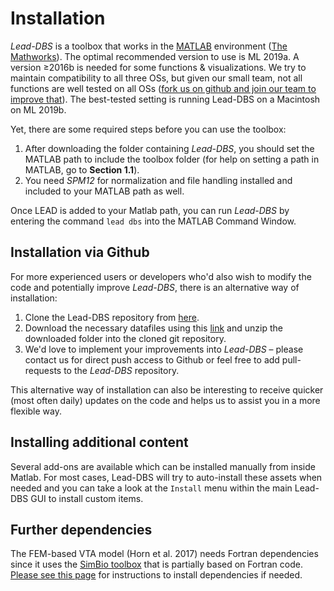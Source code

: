 # Installation

_Lead-DBS_ is a toolbox that works in the [MATLAB](http://www.mathworks.de/products/matlab/) environment \([The Mathworks](http://www.mathworks.com/)\). The optimal recommended version to use is ML 2019a. A version ≥2016b is needed for some functions & visualizations. We try to maintain compatibility to all three OSs, but given our small team, not all functions are well tested on all OSs \([fork us on github and join our team to improve that](http://www.github.com/leaddbs/leaddbs)\). The best-tested setting is running Lead-DBS on a Macintosh on ML 2019b.

Yet, there are some required steps before you can use the toolbox:

1. After downloading the folder containing _Lead-DBS_, you should set the MATLAB path to include the toolbox folder \(for help on setting a path in MATLAB, go to **Section 1.1**\).
2. You need _SPM12_ for normalization and file handling installed and included to your MATLAB path as well.

Once LEAD is added to your Matlab path, you can run _Lead-DBS_ by entering the command `lead dbs` into the MATLAB Command Window.

## Installation via Github

For more experienced users or developers who'd also wish to modify the code and potentially improve _Lead-DBS_, there is an alternative way of installation:

1. Clone the Lead-DBS repository from [here](https://github.com/leaddbs/leaddbs).
2. Download the necessary datafiles using this [link](http://www.lead-dbs.org/release/download.php?id=data) and unzip the downloaded folder into the cloned git repository.
3. We'd love to implement your improvements into _Lead-DBS_ – please contact us for direct push access to Github or feel free to add pull-requests to the _Lead-DBS_ repository.

This alternative way of installation can also be interesting to receive quicker \(most often daily\) updates on the code and helps us to assist you in a more flexible way.

## Installing additional content

Several add-ons are available which can be installed manually from inside Matlab. For most cases, Lead-DBS will try to auto-install these assets when needed and you can take a look at the `Install` menu within the main Lead-DBS GUI to install custom items.

## Further dependencies

The FEM-based VTA model \(Horn et al. 2017\) needs Fortran dependencies since it uses the [SimBio toolbox](https://www.mrt.uni-jena.de/simbio/index.php/Main_Page) that is partially based on Fortran code. [Please see this page]() for instructions to install dependencies if needed.

